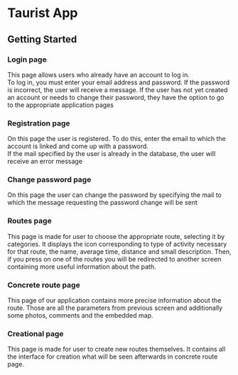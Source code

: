 # Taurist App


## Getting Started

### Login page 
This page allows users who already have an account to log in. \
To log in, you must enter your email address and password. If the password is incorrect, the user will receive a message. If the user has not yet created an account or needs to change their password, they have the option to go to the appropriate application pages

### Registration page
On this page the user is registered. To do this, enter the email to which the account is linked and come up with a password. \
If the mail specified by the user is already in the database, the user will receive an error message 

### Change password page 
On this page the user can change the password by specifying the mail to which the message requesting the password change will be sent

### Routes page

This page is made for user to choose the appropriate route, selecting it by categories. It displays the icon corresponding to type of activity necessary for that route, the name, average time, distance and small description. Then, if you press on one of the routes you will be redirected to another screen containing more useful information about the path. 

### Concrete route page

This page of our application contains more precise information about the route. Those are all the parameters from previous screen and additionally some photos, comments and the embedded map.

### Creational page

This page is made for user to create new routes themselves. It contains all the interface for creation what will be seen afterwards in concrete route page.
